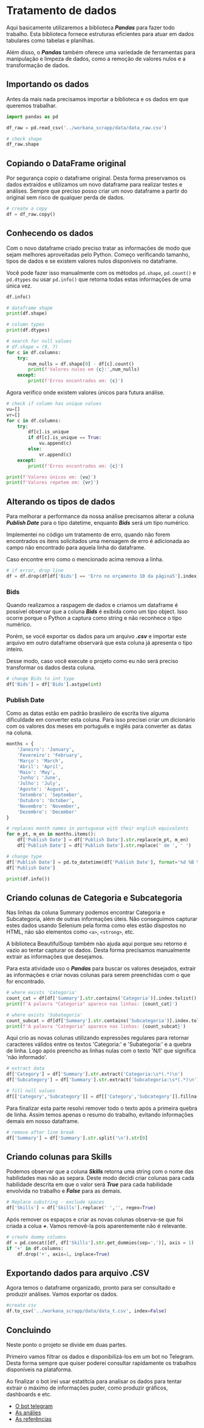 # Tratamento de dados
Aqui basicamente utilizaremos a biblioteca ***Pandas*** para fazer todo trabalho. Esta biblioteca fornece estruturas eficientes para atuar em dados tabulares como tabelas e planilhas.

Além disso, o ***Pandas*** também oferece uma variedade de ferramentas para manipulação e limpeza de dados, como a remoção de valores nulos e a transformação de dados.

## Importando os dados
Antes da mais nada precisamos importar a biblioteca e os dados em que queremos trabalhar.

```python
import pandas as pd

df_raw = pd.read_csv('../workana_scrapp/data/data_raw.csv')

# check shape
df_raw.shape
```
## Copiando o DataFrame original
Por segurança copio o dataframe original. Desta forma preservamos os dados extraidos e utilizamos um novo dataframe para realizar testes e análises. Sempre que preciso posso criar um novo dataframe a partir do original sem risco de qualquer perda de dados.

```python
# create a copy
df = df_raw.copy()
```

## Conhecendo os dados
Com o novo dataframe criado preciso tratar as informações de modo que sejam melhores aproveitadas pelo Python. Começo verificando tamanho, tipos de dados e se existem valores nulos disponíveis no dataframe.

Você pode fazer isso manualmente com os métodos `pd.shape`, `pd.count()` e `pd.dtypes` ou usar `pd.info()` que retorna todas estas informações de uma única vez.

```python
df.info()
```

```python
# dataframe shape
print(df.shape)
```

```python
# column types
print(df.dtypes)
```

```python
# search for null values
# df.shape = (9, 7)
for c in df.columns:
    try:
        num_nulls = df.shape[0] - df[c].count()
        print(f'Valores nulos em {c}:',num_nulls)
    except:
        print(f'Erros encontrados em: {c}')
```

Agora verifico onde existem valores únicos para futura análise.
```python
# check if column has unique values
vu=[]
vr=[]
for c in df.columns:
    try:
        df[c].is_unique
        if df[c].is_unique == True:
            vu.append(c)
        else:
            vr.append(c)
    except:
        print(f'Erros encontrados em: {c}')

print(f'Valores únicos em: {vu}')
print(f'Valores repetem em: {vr}')
```

## Alterando os tipos de dados
Para melhorar a performance da nossa análise precisamos alterar a coluna ***Publish Date*** para o tipo datetime, enquanto ***Bids*** será um tipo numérico.

Implementei no código um tratamento de erro, quando não forem encontrados os itens solicitados uma mensagem de erro é adicionada ao campo não encontrado para aquela linha do dataframe.

Caso encontre erro como o mencionado acima remova a linha.

```python
# if error, drop line
df = df.drop(df[df['Bids'] == 'Erro no orçamento 10 da página5'].index)
```

### Bids
Quando realizamos a raspagem de dados e criamos um dataframe é possível observar que a coluna ***Bids*** é exibida como um tipo object. Isso  ocorre porque o Python a captura como string e não reconhece o tipo numérico. 

Porém, se você exportar os dados para um arquivo ***.csv*** e importar este arquivo em outro dataframe observará que esta coluna já apresenta o tipo inteiro.

Desse modo, caso você execute o projeto como eu não será preciso transformar os dados desta coluna.

```python
# change Bids to int type
df['Bids'] = df['Bids'].astype(int)
```
### Publish Date
Como as datas estão em padrão brasileiro de escrita tive alguma dificuldade em converter esta coluna. Para isso precisei criar um dicionário com os valores dos meses em português e inglês para converter as datas na coluna.

```python
months = {
    'Janeiro': 'January',
    'Fevereiro': 'February',
    'Março': 'March',
    'Abril': 'April',
    'Maio': 'May',
    'Junho': 'June',
    'Julho': 'July',
    'Agosto': 'August',
    'Setembro': 'September',
    'Outubro': 'October',
    'Novembro': 'November',
    'Dezembro': 'December'
}
```

```python
# replaces month names in portuguese with their english equivalents
for m_pt, m_en in months.items():
    df['Publish Date'] = df['Publish Date'].str.replace(m_pt, m_en)
    df['Publish Date'] = df['Publish Date'].str.replace(' de ', ' ')

# change type
df['Publish Date'] = pd.to_datetime(df['Publish Date'], format='%d %B %Y %H:%M')
df['Publish Date']

print(df.info())
```
## Criando colunas de Categoria e Subcategoria
Nas linhas da coluna Summary podemos encontrar Categoria e Subcategoria, além de outras informações úteis. Não conseguimos capturar estes dados usando Selenium pela forma como eles estão dispostos no HTML, não são elementos como `<a>`, `<strong>`, etc.

A biblioteca BeautifulSoup também não ajuda aqui porque seu retorno é vazio ao tentar capturar os dados. Desta forma precisamos manualmente extrair as informações que desejamos.

Para esta atividade uso o ***Pandas*** para buscar os valores desejados, extrair as informações e criar novas colunas para serem preenchidas com o que for encontrado.

```python
# where exists 'Categoria'
count_cat = df[df['Summary'].str.contains('Categoria')].index.tolist()
print(f'A palavra "Categoria" aparece nas linhas: {count_cat}')

# where exists 'Subategoria'
count_subcat = df[df['Summary'].str.contains('Subcategoria')].index.tolist()
print(f'A palavra "Categoria" aparece nas linhas: {count_subcat}')
```

Aqui crio as novas colunas utilizando expressões regulares para retornar caracteres válidos entre os textos 'Categoria:' e 'Subategoria:' e a quebra de linha. Logo após preencho as linhas nulas com o texto 'N/I' que significa 'não informado'.

```python
# extract data
df['Category'] = df['Summary'].str.extract('Categoria:\s*(.*)\n')
df['Subcategory'] = df['Summary'].str.extract('Subcategoria:\s*(.*)\n')

# fill null values
df[['Category','Subcategory']] = df[['Category','Subcategory']].fillna('N/I')
```

Para finalizar esta parte resolvi remover todo o texto após a primeira quebra de linha. Assim temos apenas o resumo do trabalho, evitando informações demais em nosso dataframe.

```python
# remove after line break
df['Summary'] = df['Summary'].str.split('\n').str[0]
```

## Criando colunas para Skills

Podemos observar que a coluna ***Skills*** retorna uma string com o nome das habilidades mas não as separa. Deste modo decidi criar colunas para cada habilidade descrita em que o valor será ***True*** para cada habilidade envolvida no trabalho e ***False*** para as demais.

```python
# Replace substring - exclude spaces
df['Skills'] = df['Skills'].replace(' ','', regex=True)
```

Após remover os espaços e criar as novas colunas observa-se que foi criada a colua ***+***. Vamos removê-la pois aparentemente não é relevante.

```python
# create dummy columns
df = pd.concat([df, df['Skills'].str.get_dummies(sep=',')], axis = 1)
if '+' in df.columns:
    df.drop('+', axis=1, inplace=True)
```

## Exportando dados para arquivo .CSV
Agora temos o dataframe organizado, pronto para ser consultado e produzir análises. Vamos exportar os dados.

```python
#create csv
df.to_csv('../workana_scrapp/data/data_t.csv', index=False)
```

## Concluindo
Neste ponto o projeto se divide em duas partes. 

Primeiro vamos filtrar os dados e disponibilizá-los em um bot no Telegram. Desta forma sempre que quiser poderei consultar rapidamente os trabalhos disponíveis na plataforma.

Ao finalizar o bot irei usar estatítcia para analisar os dados para tentar extrair o máximo de informações puder, como produzir gráficos, dashboards e etc.

- [O bot telegram](/docs/bot_telegram.md)
- [As análies](/docs/analysis.md)
- [As referências](/docs/references.md)

